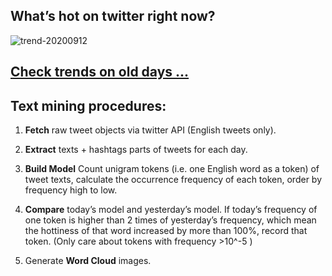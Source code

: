 ## What’s hot on twitter right now?

![trend-20200912][wordcloud]

[wordcloud]: https://raw.githubusercontent.com/xdqc/tweet-trend-everyday/master/word-cloud/trend-20200912.png?token=AF5V4P7ADR6KQBZ4CEDTNIK6AXRMU "trend-20200912"

## [Check trends on old days ...](https://github.com/xdqc/tweet-trend-everyday/tree/master/word-cloud)

## Text mining procedures:

1. **Fetch** raw tweet objects via twitter API (English tweets only).

2. **Extract** texts + hashtags parts of tweets for each day.

3. **Build Model** Count unigram tokens (i.e. one English word as a token) of tweet texts, calculate the occurrence frequency of each token, order by frequency high to low.

4. **Compare** today’s model and yesterday’s model. If today’s frequency of one token is higher than 2 times of yesterday’s frequency, which mean the hottiness of that word increased by more than 100%, record that token. (Only care about tokens with frequency >10^-5 )

5. Generate **Word Cloud** images.
